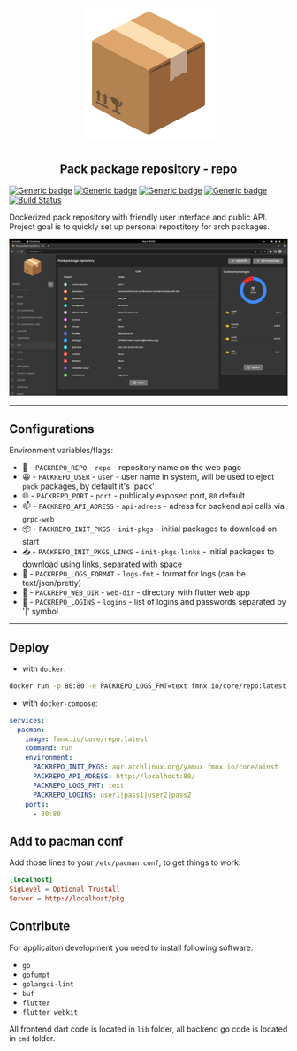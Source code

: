 <p align="center">
<img style="align: center; padding-left: 10px; padding-right: 10px; padding-bottom: 10px;" width="238px" height="238px" src="./assets/images/logo.png" />
</p>

<h2 align="center">Pack package repository - repo</h2>

[![Generic badge](https://img.shields.io/badge/LICENSE-GPL-orange.svg)](https://fmnx.io/core/repo/src/branch/main/LICENSE)
[![Generic badge](https://img.shields.io/badge/GITEA-REPO-yellow.svg)](https://fmnx.io/core/repo)
[![Generic badge](https://img.shields.io/badge/GITHUB-REPO-white.svg)](https://github.com/fmnx-io/repo)
[![Generic badge](https://img.shields.io/badge/DOCKER-REGISTRY-blue.svg)](https://fmnx.io/core/-/packages/container/repo/latest)
[![Build Status](https://ci.fmnx.io/api/badges/core/repo/status.svg)](https://ci.fmnx.io/core/repo)

Dockerized pack repository with friendly user interface and public API. Project goal is to quickly set up personal repostitory for arch packages.

![](preview.png)

---

## Configurations

Environment variables/flags:

- 📄 - `PACKREPO_REPO` - `repo` - repository name on the web page
- 😀 - `PACKREPO_USER` - `user` - user name in system, will be used to eject `pack` packages, by default it's 'pack'
- 🌐 - `PACKREPO_PORT` - `port` - publically exposed port, `80` default
- 📫 - `PACKREPO_API_ADRESS` - `api-adress` - adress for backend api calls via `grpc-web`
- 📦 - `PACKREPO_INIT_PKGS` - `init-pkgs` - initial packages to download on start
- 📥 - `PACKREPO_INIT_PKGS_LINKS` - `init-pkgs-links` - initial packages to download using links, separated with space
- 📒 - `PACKREPO_LOGS_FORMAT` - `logs-fmt` - format for logs (can be text/json/pretty)
- 📂 - `PACKREPO_WEB_DIR` - `web-dir` - directory with flutter web app
- 🔐 - `PACKREPO_LOGINS` - `logins` - list of logins and passwords separated by '|' symbol

---

## Deploy

- with `docker`:

```sh
docker run -p 80:80 -e PACKREPO_LOGS_FMT=text fmnx.io/core/repo:latest
```

- with `docker-compose`:

```yml
services:
  pacman:
    image: fmnx.io/core/repo:latest
    command: run
    environment:
      PACKREPO_INIT_PKGS: aur.archlinux.org/yamux fmnx.io/core/ainst
      PACKREPO_API_ADRESS: http://localhost:80/
      PACKREPO_LOGS_FMT: text
      PACKREPO_LOGINS: user1|pass1|user2|pass2
    ports:
      - 80:80
```

## Add to pacman conf

Add those lines to your `/etc/pacman.conf`, to get things to work:

```conf
[localhost]
SigLevel = Optional TrustAll
Server = http://localhost/pkg
```

## Contribute

For applicaiton development you need to install following software:

- `go`
- `gofumpt`
- `golangci-lint`
- `buf`
- `flutter`
- `flutter webkit`

All frontend dart code is located in `lib` folder, all backend go code is
located in `cmd` folder.

<!--
Добавить файл конфигурации который будет автоматически изменяться с поступающими командами для возможности бэкапа в слуаче проблем
Добавить OAuth через сторонние приложения акки гити
Добавить tree view для просмотра зависимостей пакетов
add del lockfile on startup
add sanitizer on each request
-->
